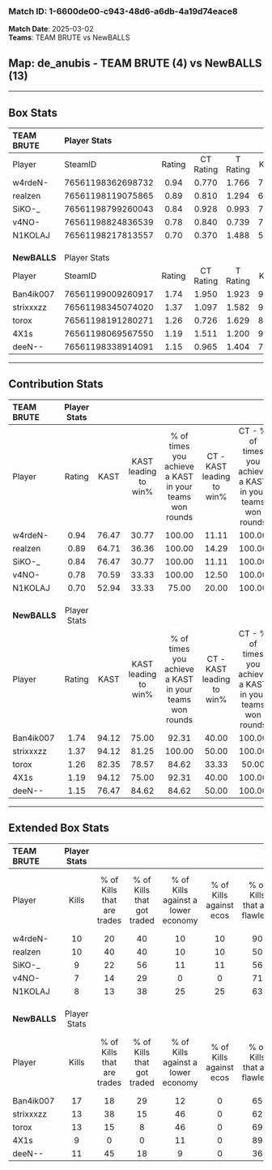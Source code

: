 ### Match ID: 1-6600de00-c943-48d6-a6db-4a19d74eace8  
**Match Date**: 2025-03-02  
**Teams**: TEAM BRUTE vs NewBALLS  

## **Map**: de_anubis - TEAM BRUTE (4) vs NewBALLS (13)  
---  

## Box Stats  

| **TEAM BRUTE** | Player Stats      |        |           |          |       |       |       |         |        |      |     |
| :- | :- | :-: | :-: | :-: | :-: | :-: | :-: | :-: | :-: | :-: | :-: |
| Player         | SteamID           | Rating | CT Rating | T Rating | KAST  |  ADR  | Kills | Assists | Deaths | K/D  | HS% |
| w4rdeN-        | 76561198362698732 |  0.94  |   0.770   |  1.766   | 76.47 | 70.3  |  10   |    4    |   14   | 0.71 | 60  |
| realzen        | 76561198119075865 |  0.89  |   0.810   |  1.294   | 64.71 | 77.4  |  10   |    1    |   13   | 0.77 | 50  |
| SiKO-_         | 76561198799260043 |  0.84  |   0.928   |  0.993   | 76.47 | 56.2  |   9   |    4    |   14   | 0.64 | 55  |
| v4NO-          | 76561198824836539 |  0.78  |   0.840   |  0.739   | 70.59 | 38.3  |   7   |    1    |   9    | 0.78 | 57  |
| N1KOLAJ        | 76561198217813557 |  0.70  |   0.370   |  1.488   | 52.94 | 71.3  |   8   |    4    |   13   | 0.62 | 75  |
|                |                   |        |           |          |       |       |       |         |        |      |     |
|                |                   |        |           |          |       |       |       |         |        |      |     |
|                |                   |        |           |          |       |       |       |         |        |      |     |
| **NewBALLS**   | Player Stats      |        |           |          |       |       |       |         |        |      |     |
| Player         | SteamID           | Rating | CT Rating | T Rating | KAST  |  ADR  | Kills | Assists | Deaths | K/D  | HS% |
| Ban4ik007      | 76561199009260917 |  1.74  |   1.950   |  1.923   | 94.12 | 111.4 |  17   |    4    |   8    | 2.13 | 52  |
| strixxxzz      | 76561198345074020 |  1.37  |   1.097   |  1.582   | 94.12 | 73.6  |  13   |    2    |   9    | 1.44 | 30  |
| torox          | 76561198191280271 |  1.26  |   0.726   |  1.629   | 82.35 | 64.2  |  13   |    2    |   9    | 1.44 | 30  |
| 4X1s           | 76561198069567550 |  1.19  |   1.511   |  1.200   | 94.12 | 58.8  |   9   |    8    |   8    | 1.13 | 44  |
| deeN--         | 76561198338914091 |  1.15  |   0.965   |  1.404   | 76.47 | 75.6  |  11   |    7    |   10   | 1.10 | 45  |
---  

## Contribution Stats  

| **TEAM BRUTE** | Player Stats |       |                      |                                                        |                           |                                                             |                          |                                                            |
| :- | :-: | :-: | :-: | :-: | :-: | :-: | :-: | :-: |
| Player         |    Rating    | KAST  | KAST leading to win% | % of times you achieve a KAST in your teams won rounds | CT - KAST leading to win% | CT - % of times you achieve a KAST in your teams won rounds | T - KAST leading to win% | T - % of times you achieve a KAST in your teams won rounds |
| w4rdeN-        |     0.94     | 76.47 |        30.77         |                         100.00                         |           11.11           |                           100.00                            |          75.00           |                           100.00                           |
| realzen        |     0.89     | 64.71 |        36.36         |                         100.00                         |           14.29           |                           100.00                            |          75.00           |                           100.00                           |
| SiKO-_         |     0.84     | 76.47 |        30.77         |                         100.00                         |           11.11           |                           100.00                            |          75.00           |                           100.00                           |
| v4NO-          |     0.78     | 70.59 |        33.33         |                         100.00                         |           12.50           |                           100.00                            |          75.00           |                           100.00                           |
| N1KOLAJ        |     0.70     | 52.94 |        33.33         |                         75.00                          |           20.00           |                           100.00                            |          50.00           |                           66.67                            |
|                |              |       |                      |                                                        |                           |                                                             |                          |                                                            |
|                |              |       |                      |                                                        |                           |                                                             |                          |                                                            |
|                |              |       |                      |                                                        |                           |                                                             |                          |                                                            |
| **NewBALLS**   | Player Stats |       |                      |                                                        |                           |                                                             |                          |                                                            |
| Player         |    Rating    | KAST  | KAST leading to win% | % of times you achieve a KAST in your teams won rounds | CT - KAST leading to win% | CT - % of times you achieve a KAST in your teams won rounds | T - KAST leading to win% | T - % of times you achieve a KAST in your teams won rounds |
| Ban4ik007      |     1.74     | 94.12 |        75.00         |                         92.31                          |           40.00           |                           100.00                            |          90.91           |                           90.91                            |
| strixxxzz      |     1.37     | 94.12 |        81.25         |                         100.00                         |           50.00           |                           100.00                            |          91.67           |                           100.00                           |
| torox          |     1.26     | 82.35 |        78.57         |                         84.62                          |           33.33           |                            50.00                            |          90.91           |                           90.91                            |
| 4X1s           |     1.19     | 94.12 |        75.00         |                         92.31                          |           40.00           |                           100.00                            |          90.91           |                           90.91                            |
| deeN--         |     1.15     | 76.47 |        84.62         |                         84.62                          |           50.00           |                           100.00                            |          100.00          |                           81.82                            |
---  

## Extended Box Stats  

| **TEAM BRUTE** | Player Stats |                            |                            |                                    |                         |                              |                                 |        |                             |                                     |                          |                               |                            |
| :- | :-: | :-: | :-: | :-: | :-: | :-: | :-: | :-: | :-: | :-: | :-: | :-: | :-: |
| Player         |    Kills     | % of Kills that are trades | % of Kills that got traded | % of Kills against a lower economy | % of Kills against ecos | % of Kills that are flawless | % of Kills that are close duels | Deaths | % of Deaths that get traded | % of Deaths against a lower economy | % of Deaths against ecos | % of Deaths that are flawless | % of Deaths that are close |
| w4rdeN-        |      10      |             20             |             40             |                 10                 |           10            |              90              |               10                |   14   |             29              |                  0                  |            0             |              71               |             7              |
| realzen        |      10      |             40             |             40             |                 10                 |           10            |              50              |                0                |   13   |             15              |                  8                  |            8             |              46               |             8              |
| SiKO-_         |      9       |             22             |             56             |                 11                 |           11            |              56              |                0                |   14   |             21              |                  0                  |            0             |              79               |             7              |
| v4NO-          |      7       |             14             |             29             |                 0                  |            0            |              71              |                0                |   9    |             11              |                  0                  |            0             |              67               |             11             |
| N1KOLAJ        |      8       |             13             |             38             |                 25                 |           25            |              63              |                0                |   13   |              0              |                  8                  |            8             |              54               |             8              |
|                |              |                            |                            |                                    |                         |                              |                                 |        |                             |                                     |                          |                               |                            |
|                |              |                            |                            |                                    |                         |                              |                                 |        |                             |                                     |                          |                               |                            |
|                |              |                            |                            |                                    |                         |                              |                                 |        |                             |                                     |                          |                               |                            |
| **NewBALLS**   | Player Stats |                            |                            |                                    |                         |                              |                                 |        |                             |                                     |                          |                               |                            |
| Player         |    Kills     | % of Kills that are trades | % of Kills that got traded | % of Kills against a lower economy | % of Kills against ecos | % of Kills that are flawless | % of Kills that are close duels | Deaths | % of Deaths that get traded | % of Deaths against a lower economy | % of Deaths against ecos | % of Deaths that are flawless | % of Deaths that are close |
| Ban4ik007      |      17      |             18             |             29             |                 12                 |            0            |              65              |               12                |   8    |             75              |                 38                  |            0             |              50               |             0              |
| strixxxzz      |      13      |             38             |             15             |                 46                 |            0            |              62              |                0                |   9    |             22              |                 22                  |            0             |              78               |             0              |
| torox          |      13      |             15             |             8              |                 46                 |            0            |              69              |                0                |   9    |             33              |                 22                  |            0             |              67               |             0              |
| 4X1s           |      9       |             0              |             0              |                 11                 |            0            |              89              |                0                |   8    |             38              |                 50                  |            0             |              75               |             0              |
| deeN--         |      11      |             45             |             18             |                 9                  |            0            |              36              |               27                |   10   |             40              |                 40                  |            0             |              60               |             10             |

